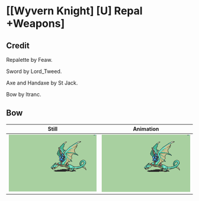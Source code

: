 # [\[Wyvern Knight\] \[U\] Repal +Weapons]

## Credit

Repalette by Feaw.

Sword by Lord_Tweed.

Axe and Handaxe by St Jack.

Bow by ltranc.
	
## Bow

| Still | Animation |
| :---: | :-------: |
| ![Bow still](./Bow_000.png) | ![Bow animation](./Bow.gif) |
